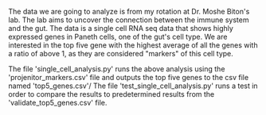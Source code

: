 
The data we are going to analyze is from my rotation at Dr. Moshe Biton's lab.
The lab aims to uncover the connection between the immune system and the gut.
The data is a single cell RNA seq data that shows highly expressed genes in Paneth cells, one of the gut's cell type.
We are interested in the top five gene with the highest average of all the genes with a ratio of above 1, as they are considered "markers" of this cell type.

The file 'single_cell_analysis.py' runs the above analysis using the 'projenitor_markers.csv' file and outputs the top five genes to the csv file named 'top5_genes.csv'/
The file 'test_single_cell_analysis.py' runs a test in order to compare the results to predetermined results from the 'validate_top5_genes.csv' file.